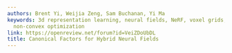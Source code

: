 ```yaml
---
authors: Brent Yi, Weijia Zeng, Sam Buchanan, Yi Ma
keywords: 3d representation learning, neural fields, NeRF, voxel grids, invariance,
  non-convex optimization
link: https://openreview.net/forum?id=VeiZDoUbDL
title: Canonical Factors for Hybrid Neural Fields
---
```

